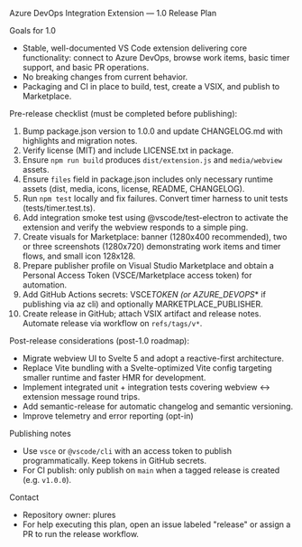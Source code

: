 Azure DevOps Integration Extension — 1.0 Release Plan

Goals for 1.0

- Stable, well-documented VS Code extension delivering core functionality: connect to Azure DevOps, browse work items, basic timer support, and basic PR operations.
- No breaking changes from current behavior.
- Packaging and CI in place to build, test, create a VSIX, and publish to Marketplace.

Pre-release checklist (must be completed before publishing):

1. Bump package.json version to 1.0.0 and update CHANGELOG.md with highlights and migration notes.
2. Verify license (MIT) and include LICENSE.txt in package.
3. Ensure `npm run build` produces `dist/extension.js` and `media/webview` assets.
4. Ensure `files` field in package.json includes only necessary runtime assets (dist, media, icons, license, README, CHANGELOG).
5. Run `npm test` locally and fix failures. Convert timer harness to unit tests (tests/timer.test.ts).
6. Add integration smoke test using @vscode/test-electron to activate the extension and verify the webview responds to a simple ping.
7. Create visuals for Marketplace: banner (1280x400 recommended), two or three screenshots (1280x720) demonstrating work items and timer flows, and small icon 128x128.
8. Prepare publisher profile on Visual Studio Marketplace and obtain a Personal Access Token (VSCE/Marketplace access token) for automation.
9. Add GitHub Actions secrets: VSCE*TOKEN (or AZURE_DEVOPS*\* if publishing via az cli) and optionally MARKETPLACE_PUBLISHER.
10. Create release in GitHub; attach VSIX artifact and release notes. Automate release via workflow on `refs/tags/v*`.

Post-release considerations (post-1.0 roadmap):

- Migrate webview UI to Svelte 5 and adopt a reactive-first architecture.
- Replace Vite bundling with a Svelte-optimized Vite config targeting smaller runtime and faster HMR for development.
- Implement integrated unit + integration tests covering webview <-> extension message round trips.
- Add semantic-release for automatic changelog and semantic versioning.
- Improve telemetry and error reporting (opt-in)

Publishing notes

- Use `vsce` or `@vscode/cli` with an access token to publish programmatically. Keep tokens in GitHub secrets.
- For CI publish: only publish on `main` when a tagged release is created (e.g. `v1.0.0`).

Contact

- Repository owner: plures
- For help executing this plan, open an issue labeled "release" or assign a PR to run the release workflow.
